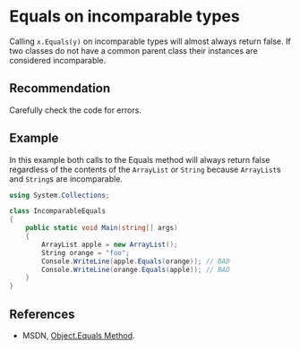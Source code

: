 # Equals on incomparable types
Calling `x.Equals(y)` on incomparable types will almost always return false. If two classes do not have a common parent class their instances are considered incomparable.


## Recommendation
Carefully check the code for errors.


## Example
In this example both calls to the Equals method will always return false regardless of the contents of the `ArrayList` or `String` because `ArrayList`s and `String`s are incomparable.


```csharp
using System.Collections;

class IncomparableEquals
{
    public static void Main(string[] args)
    {
        ArrayList apple = new ArrayList();
        String orange = "foo";
        Console.WriteLine(apple.Equals(orange)); // BAD
        Console.WriteLine(orange.Equals(apple)); // BAD
    }
}

```

## References
* MSDN, [Object.Equals Method](http://msdn.microsoft.com/en-us/library/bsc2ak47.aspx).
